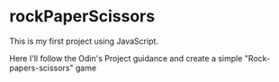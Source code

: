 # rockPaperScissors

This is my first project using JavaScript. 

Here I'll follow the Odin's Project guidance and create a simple "Rock-papers-scissors" game
